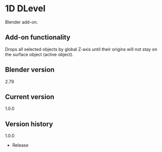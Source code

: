 # 1D DLevel

Blender add-on.

Add-on functionality
-
Drops all selected objects by global Z-axis until their origins will not stay on the surface object (active object).

Blender version
-
2.79

Current version
-
1.0.0

Version history
-

1.0.0
- Release
